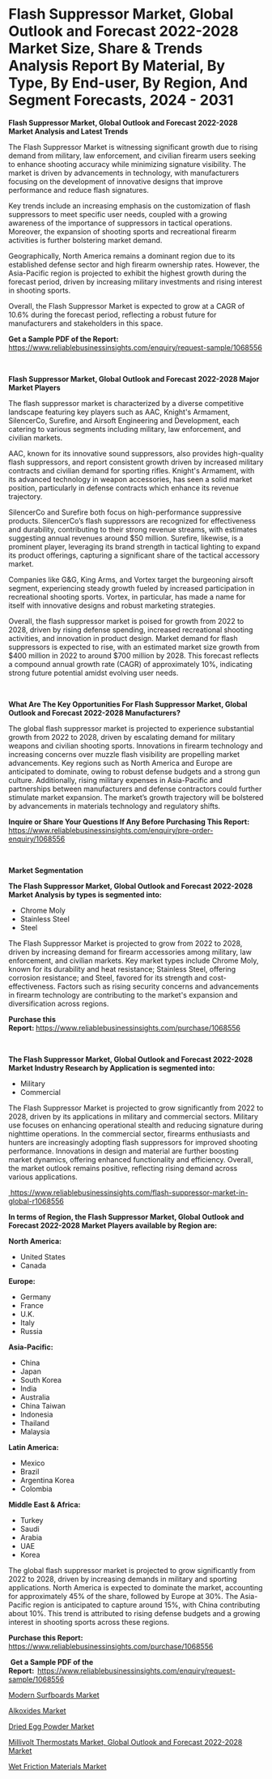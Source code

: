 <p><h1>Flash Suppressor Market, Global Outlook and Forecast 2022-2028 Market Size, Share & Trends Analysis Report By Material, By Type, By End-user, By Region, And Segment Forecasts, 2024 - 2031</h1></p><p><strong>Flash Suppressor Market, Global Outlook and Forecast 2022-2028 Market Analysis and Latest Trends</strong></p>
<p><p>The Flash Suppressor Market is witnessing significant growth due to rising demand from military, law enforcement, and civilian firearm users seeking to enhance shooting accuracy while minimizing signature visibility. The market is driven by advancements in technology, with manufacturers focusing on the development of innovative designs that improve performance and reduce flash signatures. </p><p>Key trends include an increasing emphasis on the customization of flash suppressors to meet specific user needs, coupled with a growing awareness of the importance of suppressors in tactical operations. Moreover, the expansion of shooting sports and recreational firearm activities is further bolstering market demand. </p><p>Geographically, North America remains a dominant region due to its established defense sector and high firearm ownership rates. However, the Asia-Pacific region is projected to exhibit the highest growth during the forecast period, driven by increasing military investments and rising interest in shooting sports. </p><p>Overall, the Flash Suppressor Market is expected to grow at a CAGR of 10.6% during the forecast period, reflecting a robust future for manufacturers and stakeholders in this space.</p></p>
<p><strong>Get a Sample PDF of the Report:&nbsp;</strong> <a href="https://www.reliablebusinessinsights.com/enquiry/request-sample/1068556">https://www.reliablebusinessinsights.com/enquiry/request-sample/1068556</a></p>
<p>&nbsp;</p>
<p><strong>Flash Suppressor Market, Global Outlook and Forecast 2022-2028 Major Market Players</strong></p>
<p><p>The flash suppressor market is characterized by a diverse competitive landscape featuring key players such as AAC, Knight's Armament, SilencerCo, Surefire, and Airsoft Engineering and Development, each catering to various segments including military, law enforcement, and civilian markets. </p><p>AAC, known for its innovative sound suppressors, also provides high-quality flash suppressors, and report consistent growth driven by increased military contracts and civilian demand for sporting rifles. Knight's Armament, with its advanced technology in weapon accessories, has seen a solid market position, particularly in defense contracts which enhance its revenue trajectory.</p><p>SilencerCo and Surefire both focus on high-performance suppressive products. SilencerCo’s flash suppressors are recognized for effectiveness and durability, contributing to their strong revenue streams, with estimates suggesting annual revenues around $50 million. Surefire, likewise, is a prominent player, leveraging its brand strength in tactical lighting to expand its product offerings, capturing a significant share of the tactical accessory market.</p><p>Companies like G&G, King Arms, and Vortex target the burgeoning airsoft segment, experiencing steady growth fueled by increased participation in recreational shooting sports. Vortex, in particular, has made a name for itself with innovative designs and robust marketing strategies.</p><p>Overall, the flash suppressor market is poised for growth from 2022 to 2028, driven by rising defense spending, increased recreational shooting activities, and innovation in product design. Market demand for flash suppressors is expected to rise, with an estimated market size growth from $400 million in 2022 to around $700 million by 2028. This forecast reflects a compound annual growth rate (CAGR) of approximately 10%, indicating strong future potential amidst evolving user needs.</p></p>
<p>&nbsp;</p>
<p><strong>What Are The Key Opportunities For Flash Suppressor Market, Global Outlook and Forecast 2022-2028 Manufacturers?</strong></p>
<p><p>The global flash suppressor market is projected to experience substantial growth from 2022 to 2028, driven by escalating demand for military weapons and civilian shooting sports. Innovations in firearm technology and increasing concerns over muzzle flash visibility are propelling market advancements. Key regions such as North America and Europe are anticipated to dominate, owing to robust defense budgets and a strong gun culture. Additionally, rising military expenses in Asia-Pacific and partnerships between manufacturers and defense contractors could further stimulate market expansion. The market’s growth trajectory will be bolstered by advancements in materials technology and regulatory shifts.</p></p>
<p><strong>Inquire or Share Your Questions If Any Before Purchasing This Report:</strong> <a href="https://www.reliablebusinessinsights.com/enquiry/pre-order-enquiry/1068556">https://www.reliablebusinessinsights.com/enquiry/pre-order-enquiry/1068556</a></p>
<p>&nbsp;</p>
<p><strong>Market Segmentation</strong></p>
<p><strong>The Flash Suppressor Market, Global Outlook and Forecast 2022-2028 Market Analysis by types is segmented into:</strong></p>
<p><ul><li>Chrome Moly</li><li>Stainless Steel</li><li>Steel</li></ul></p>
<p><p>The Flash Suppressor Market is projected to grow from 2022 to 2028, driven by increasing demand for firearm accessories among military, law enforcement, and civilian markets. Key market types include Chrome Moly, known for its durability and heat resistance; Stainless Steel, offering corrosion resistance; and Steel, favored for its strength and cost-effectiveness. Factors such as rising security concerns and advancements in firearm technology are contributing to the market's expansion and diversification across regions.</p></p>
<p><strong>Purchase this Report:&nbsp;</strong><a href="https://www.reliablebusinessinsights.com/purchase/1068556">https://www.reliablebusinessinsights.com/purchase/1068556</a></p>
<p>&nbsp;</p>
<p><strong>The Flash Suppressor Market, Global Outlook and Forecast 2022-2028 Market Industry Research by Application is segmented into:</strong></p>
<p><ul><li>Military</li><li>Commercial</li></ul></p>
<p><p>The Flash Suppressor Market is projected to grow significantly from 2022 to 2028, driven by its applications in military and commercial sectors. Military use focuses on enhancing operational stealth and reducing signature during nighttime operations. In the commercial sector, firearms enthusiasts and hunters are increasingly adopting flash suppressors for improved shooting performance. Innovations in design and material are further boosting market dynamics, offering enhanced functionality and efficiency. Overall, the market outlook remains positive, reflecting rising demand across various applications.</p></p>
<p><a href="https://www.reliablebusinessinsights.com/flash-suppressor-market-in-global-r1068556">&nbsp;https://www.reliablebusinessinsights.com/flash-suppressor-market-in-global-r1068556</a></p>
<p><strong>In terms of Region, the Flash Suppressor Market, Global Outlook and Forecast 2022-2028 Market Players available by Region are:</strong></p>
<p>
    <p> <strong> North America: </strong>
        <ul>
            <li>United States</li>
            <li>Canada</li>
        </ul>
        </p> 
    <p> <strong> Europe: </strong>
        <ul>
            <li>Germany</li>
            <li>France</li>
            <li>U.K.</li>
            <li>Italy</li>
            <li>Russia</li>
        </ul>
        </p> 
    <p> <strong> Asia-Pacific: </strong>
        <ul>
            <li>China</li>
            <li>Japan</li>
            <li>South Korea</li>
            <li>India</li>
            <li>Australia</li>
            <li>China Taiwan</li>
            <li>Indonesia</li>
            <li>Thailand</li>
            <li>Malaysia</li>
        </ul>
        </p> 
    <p> <strong> Latin America: </strong>
        <ul>
            <li>Mexico</li>
            <li>Brazil</li>
            <li>Argentina Korea</li>
            <li>Colombia</li>
        </ul>
        </p> 
    <p> <strong> Middle East & Africa: </strong>
        <ul>
            <li>Turkey</li>
            <li>Saudi</li>
            <li>Arabia</li>
            <li>UAE</li>
            <li>Korea</li>
        </ul>
    </p>
    </p>
<p><p>The global flash suppressor market is projected to grow significantly from 2022 to 2028, driven by increasing demands in military and sporting applications. North America is expected to dominate the market, accounting for approximately 45% of the share, followed by Europe at 30%. The Asia-Pacific region is anticipated to capture around 15%, with China contributing about 10%. This trend is attributed to rising defense budgets and a growing interest in shooting sports across these regions.</p></p>
<p><strong>Purchase this Report: </strong><a href="https://www.reliablebusinessinsights.com/purchase/1068556">https://www.reliablebusinessinsights.com/purchase/1068556</a></p>
<p>&nbsp;<strong>Get a Sample PDF of the Report:&nbsp;&nbsp;</strong><a href="https://www.reliablebusinessinsights.com/enquiry/request-sample/1068556">https://www.reliablebusinessinsights.com/enquiry/request-sample/1068556</a></p>
<p><strong></strong></p>
<p><p><a href="https://medium.com/@boboko938_76821/this-modern-surfboards-market-research-report-evaluates-the-key-market-trends-drivers-and-e6f07caba874">Modern Surfboards Market</a></p><p><a href="https://issuu.com/reportprime-2/docs/alkoxides-market-size-2030.pptx_f4d69d197a3285">Alkoxides Market</a></p><p><a href="https://medium.com/@kathleenbaker54/in-the-dried-egg-powder-market-the-main-focus-is-on-keeping-costs-low-and-getting-the-most-out-276e58cc3b62">Dried Egg Powder Market</a></p><p><a href="https://github.com/gailasejs/Market-Research-Report-List-1/blob/main/millivolt-thermostats-market-global-outlook-and-forecast-2022-2028-market.md">Millivolt Thermostats Market, Global Outlook and Forecast 2022-2028 Market</a></p><p><a href="https://www.linkedin.com/pulse/wet-friction-materials-market-outlook-complete-industry-xvluf?trackingId=emH4Ln9lTTyr%2FXXplUgFSQ%3D%3D">Wet Friction Materials Market</a></p></p>